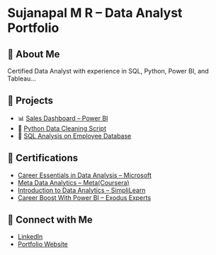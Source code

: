 # Sujanapal M R – Data Analyst Portfolio

## 🔹 About Me
Certified Data Analyst with experience in SQL, Python, Power BI, and Tableau...

## 🔹 Projects
- 📊 [Sales Dashboard – Power BI]([#](https://github.com/Sujan-Rajan/powerbi-sales-dashboard))
- 🐍 [Python Data Cleaning Script](#)
- 🧮 [SQL Analysis on Employee Database](#)

## 🔹 Certifications
- [Career Essentials in Data Analysis – Microsoft](#)
- [Meta Data Analytics – Meta(Coursera)](#)
- [Introduction to Data Analytics – SimpliLearn](#)
- [Career Boost With Power BI – Exodus Experts](#)

## 🔹 Connect with Me
- [LinkedIn](#)
- [Portfolio Website](#)
